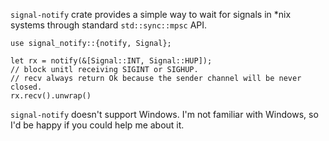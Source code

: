 `signal-notify` crate provides a simple way to wait for signals in *nix systems through standard
`std::sync::mpsc` API.

```
use signal_notify::{notify, Signal};

let rx = notify(&[Signal::INT, Signal::HUP]);
// block unitl receiving SIGINT or SIGHUP.
// recv always return Ok because the sender channel will be never closed.
rx.recv().unwrap()
```

`signal-notify` doesn't support Windows. I'm not familiar with Windows, so I'd be happy if you
could help me about it.
